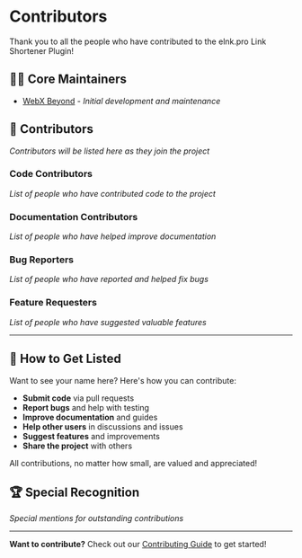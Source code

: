 # Contributors

Thank you to all the people who have contributed to the elnk.pro Link Shortener Plugin!

## 👨‍💻 Core Maintainers

- [WebX Beyond](https://github.com/webxbeyond) - *Initial development and maintenance*

## 🤝 Contributors

*Contributors will be listed here as they join the project*

### Code Contributors

*List of people who have contributed code to the project*

### Documentation Contributors

*List of people who have helped improve documentation*

### Bug Reporters

*List of people who have reported and helped fix bugs*

### Feature Requesters

*List of people who have suggested valuable features*

---

## 🎯 How to Get Listed

Want to see your name here? Here's how you can contribute:

- **Submit code** via pull requests
- **Report bugs** and help with testing
- **Improve documentation** and guides
- **Help other users** in discussions and issues
- **Suggest features** and improvements
- **Share the project** with others

All contributions, no matter how small, are valued and appreciated!

## 🏆 Special Recognition

*Special mentions for outstanding contributions*

---

**Want to contribute?** Check out our [Contributing Guide](CONTRIBUTING.md) to get started!
